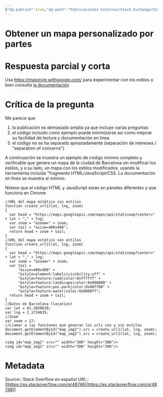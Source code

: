 ```yaml
---
{"dg-publish":true,"dg-path":"Publicaciones Externas/Stack Exchange/Stack Overflow en español/es.stackoverflow.com-48748.md","permalink":"/publicaciones-externas/stack-exchange/stack-overflow-en-espanol/es-stackoverflow-com-48748/","title":"Obtener un mapa personalizado por partes","hide":true,"noteIcon":"default","created":"2024-04-03T12:49:10.679-06:00","updated":"2024-04-05T16:43:49.003-06:00"}
---
```


# Obtener un mapa personalizado por partes

# Respuesta parcial y corta
Usa https://mapstyle.withgoogle.com/ para experimentar con los estilos o bien consulta [la documentación][1]

# Crítica de la pregunta

Me parece que    

1. la publicación es demasiado amplia ya que incluye varias preguntas
2. el código incluido como ejemplo puede minimizarse así como mejorar su facilidad de lectura y documentación en línea
3. el código no se ha separado apropiadamente (separación de intereses / "separation of concerns")

A continuación se muestra un ejemplo de código mínimo completo y verificable que genera un mapa de la ciudad de Barcelona sin modificar los estilos, y a su lado, un mapa con los estilos modificados, usando la herramienta incluida "fragmento HTML/JavaScript/CSS. La documentación en línea se muestra al mínimo.

Nótese que el código HTML y JavaScript estan en páneles diferentes y que funciona en Chrome

<!-- begin snippet: js hide: false console: true babel: false -->

<!-- language: lang-js -->

    //URL del mapa estático sin estilos
    function create_url1(lat, lng, zoom)
    {
      var head = "https://maps.googleapis.com/maps/api/staticmap?center=" + lat + "," + lng;
      var zoom = "&zoom=" + zoom;
      var tail = "&size=400x400";
      return head + zoom + tail;
    }
    //URL del mapa estático con estilos
    function create_url2(lat, lng, zoom)
    {
      var head = "https://maps.googleapis.com/maps/api/staticmap?center=" + lat + "," + lng;
      var zoom = "&zoom=" + zoom;
      var tail = 
          "&size=400x400" +
          "&style=element:labels|visibility:off" +
          "&style=feature:road|color:0xffffff" +
          "&style=feature:landscape|color:0x000000" +
          "&style=feature:poi.park|color:0x00ff00" +
          "&style=feature:water|color:0x0000ff";
      return head + zoom + tail;
    }
    //Datos de Barcelona (location)
    var lat = 41.3850639;
    var lng = 2.1734035;
    //Zoom
    var zoom = 17;
    //Llamar a las funciones que generan los urls con y sin estilos
    document.getElementById("map_img1").src = create_url1(lat, lng, zoom);
    document.getElementById("map_img2").src = create_url2(lat, lng, zoom);

<!-- language: lang-html -->

    <img id="map_img1" src="" width="300" height="300"/>
    <img id="map_img2" src="" width="300" height="300"/>

<!-- end snippet -->

  [1]: https://developers.google.com/maps/documentation/javascript/style-reference

# Metadata
Source:: Stack Overflow en español
URL:: [[https://es.stackoverflow.com/q/48748\|https://es.stackoverflow.com/q/48748]]

